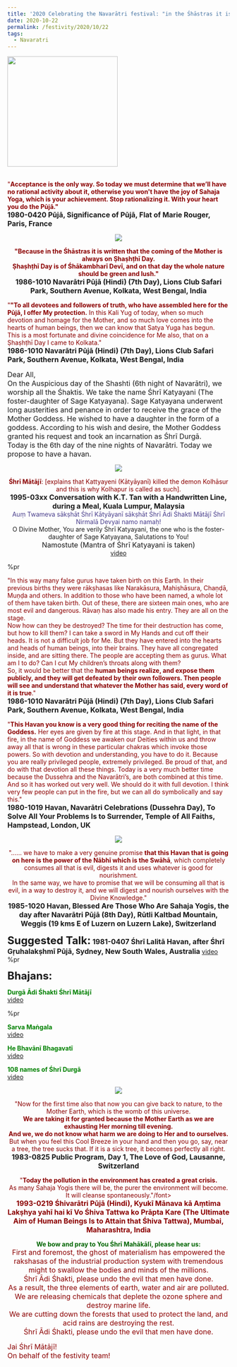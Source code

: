 ```yaml
---
title: '2020 Celebrating the Navarātri festival: "in the Śhāstras it is written that the coming of the Mother is always on Ṣhaṣhṭhī Day. Ṣhaṣhṭhī Day is of Śhākambharī Devī" '
date: 2020-10-22
permalink: /festivity/2020/10/22
tags:
  - Navaratri
---
```


<div style="text-align: left"><img src="/images/image00.png" width="250" /></div><br>

<p>
<font color="DarkRed">"<b>Acceptance is the only way.</ Go on accepting it so that you can develop. Like a little plant start accepting whatever the Mother Earth gives it and grows. It does not try to understand the Mother Earth. It does not. It just wants to grow on the riches of the Mother Earth. That is what is Pūjā by which you are blessed by the Divine so that you should of from all the physical, mental, emotional and the so-called spiritual being, which was seeking into the realm where you have sought.<br> 
So today we must determine that we’ll have no rational activity about it, otherwise you won't have the joy of Sahaja Yoga, which is your achievement. Stop rationalizing it. With your heart you do the Pūjā."</font><br>
<font size="+0">1980-0420 Pūjā, Significance of Pūjā, Flat of Marie Rouger, Paris, France<b></b></font>
</p>

<div style="text-align: center"><img src="/images/image528.png" /></div>

<p style="text-align:center;">
<font color="DarkRed">"Because in the Śhāstras it is written that the coming of the Mother is always on Ṣhaṣhṭhī Day.<br> 
<b>Ṣhaṣhṭhī Day is of Śhākambharī Devī</b>, and on that day the whole nature should be green and lush."</b></font><br>
<font size="+0"><b>1986-1010 Navarātri Pūjā (Hindi) (7th Day), Lions Club Safari Park, Southern Avenue, Kolkata, West Bengal, India</b></font>
</p>

<p>
<font color="DarkRed">"<b>"To all devotees and followers of truth, who have assembled here for the Pūjā, I offer My protection.</b> In this Kali Yug of today, when so much devotion and homage for the Mother, and so much love comes into the hearts of human beings, then we can know that Satya Yuga has begun.<br>
This is a most fortunate and divine coincidence for Me also, that on a Ṣhaṣhṭhī Day I came to Kolkata."</font><br>
<font size="+0"><b>1986-1010 Navarātri Pūjā (Hindi) (7th Day), Lions Club Safari Park, Southern Avenue, Kolkata, West Bengal, India</b></font>
</p>

<p>
<font size="+0">Dear All,<br>
On the Auspicious day of the Shashti (6th night of Navarātri), we worship all the Śhaktis. We take the name Śhrī Katyayani (The foster-daughter of Sage Katyayana). Sage Katyayana underwent long austerities and penance in order to receive the grace of the Mother Goddess. He wished to have a daughter in the form of a goddess. According to his wish and desire, the Mother Goddess granted his request and took an incarnation as Śhrī Durgā.<br> 
Today is the 6th day of the nine nights of Navarātri. Today we propose to have a havan.</font>
</p>

<div style="text-align: center"><img src="/images/image529.png" /></div>

<p style=" text-align:center;">
<font color="DarkRed"><b>Śhrī Mātājī</b>: [explains that Kattyayeni (Kātyāyanī) killed the demon Kolhāsur and this is why Kolhapur is called as such].</font><br>
<font size="+0"><b>1995-03xx Conversation with K.T. Tan with a Handwritten Line, during a Meal, Kuala Lumpur, Malaysia</b></font><br>
<font color="DarkSlateBlue">Auṃ Twameva sākṣhāt Śhrī Kātyāyanī sākṣhāt Śhrī Ādi Śhakti Mātājī Śhrī Nirmalā Devyai namo namaḥ!</font><br>
O Divine Mother, You are verily Śhrī Katyayani, the one who is the foster-daughter of Sage Katyayana, Salutations to You!<br>
<font size="+0">Namostute (Mantra of Śhrī Katyayani is taken)</font><br>
<a href="https://www.youtube.com/embed/xlhoVI-SylQ?hl=en&fs=1">video</a>
</p>
%pr

<p>
<font color="DarkRed">"In this way many false gurus have taken birth on this Earth. In their previous births they were rākṣhasas like Narakāsura, Mahiṣhāsura, Chaṇḍā, Muṇḍa and others. In addition to those who have been named, a whole lot of them have taken birth. Out of these, there are sixteen main ones, who are most evil and dangerous. Rāvaṇ has also made his entry. They are all on the stage.<br>
Now how can they be destroyed? The time for their destruction has come, but how to kill them? I can take a sword in My Hands and cut off their heads. It is not a difficult job for Me. But they have entered into the hearts and heads of human beings, into their brains. They have all congregated inside, and are sitting there. The people are accepting them as gurus. What am I to do? Can I cut My children’s throats along with them?<br>
So, it would be better that the <b>human beings realize, and expose them publicly, and they will get defeated by their own followers. Then people will see and understand that whatever the Mother has said, every word of it is true</b>."</font><br>
<font size="+0"><b>1986-1010 Navarātri Pūjā (Hindi) (7th Day), Lions Club Safari Park, Southern Avenue, Kolkata, West Bengal, India</b></font>
</p>

<p>
<font color="DarkRed">"<b>This Havan you know is a very good thing for reciting the name of the Goddess.</b> Her eyes are given by fire at this stage. And in that light, in that fire, in the name of Goddess we awaken our Deities within us and throw away all that is wrong in these particular chakras which invoke those powers. So with devotion and understanding, you have to do it. Because you are really privileged people, extremely privileged. Be proud of that, and do with that devotion all these things. Today is a very much better time because the Dussehra and the Navarātri’s, are both combined at this time. And so it has worked out very well. We should do it with full devotion. I think very few people can put in the fire, but we can all do symbolically and say this."</font><br>
<font size="+0"><b>1980-1019 Havan, Navarātri Celebrations (Dussehra Day), To Solve All Your Problems Is to Surrender, Temple of All Faiths, Hampstead, London, UK</b></font>
</p>

<div style="text-align: center"><img src="/images/image530.png" /></div>

<p style="text-align:center;">
<font color="DarkRed">"...... we have to make a very genuine promise <b>that this Havan that is going on here is the power of the Nābhī which is the Swāhā</b>, which completely consumes all that is evil, digests it and uses whatever is good for nourishment.<br>
In the same way, we have to promise that we will be consuming all that is evil, in a way to destroy it, and we will digest and nourish ourselves with the Divine Knowledge."</font><br>
<font size="+0"><b>1985-1020 Havan, Blessed Are Those Who Are Sahaja Yogis, the day after Navarātri Pūjā (8th Day), Rūtli Kaltbad Mountain, Weggis (19 kms E of Luzern on Luzern Lake), Switzerland</b></font>
</p>

<font size="+2"><b>Suggested Talk:</b></font> 
<font size="+0"><b>1981-0407 Śhrī Lalitā Havan, after Śhrī Gṛuhalakṣhmī Pūjā, Sydney, New South Wales, Australia</b></font>
<a href="https://www.youtube.com/watch?v=fr34fWJiodE&feature=emb_logo&ab_channel=TeachingsofH.H.ShriMatajiNirmalaDevi"> video</a><br>
%pr

<font size="+2"><b>Bhajans:</b></font>

<p>
<font color="green"><b>Durgā Ādi Śhakti Śhrī Mātājī</b></font><br>
<a href="https://www.youtube.com/watch?v=VDG_hBVrztQ&ab_channel=SahajaYoga">video</a>
</p>
%pr
 
<p>
<font color="green"><b>Sarva Maṅgala</b></font><br>
<a href="https://www.youtube.com/watch?v=Muz4_qCjghQ&ab_channel=SahajaYoga">video</a> 
</p>

<p>
<font color="green"><b>He Bhavānī Bhagavatī </b></font><br>
<a href="https://www.youtube.com/watch?v=lA1ePxfg-Sc&ab_channel=SahajaYoga">video</a> 
</p>

<p>
<font color="green"><b>108 names of Śhrī Durgā</b></font><br>
<a href="https://www.youtube.com/watch?v=CnQgic6aK7E&ab_channel=SahajayogaCulture">video</a> 
</p>

<div style="text-align: center"><img src="/images/image531.png" /></div>

<p style="text-align:center;">
<font color="DarkRed">"Now for the first time also that now you can give back to nature, to the Mother Earth, which is the womb of this universe.<br>
<b>We are taking it for granted because the Mother Earth as we are exhausting Her morning till evening.<br>
And we, we do not know what harm we are doing to Her and to ourselves.</b><br>
But when you feel this Cool Breeze in your hand and then you go, say, near a tree, the tree sucks that. If it is a sick tree, it becomes perfectly all right.</font><br>
<font size="+0"><b>1983-0825 Public Program, Day 1, The Love of God, Lausanne, Switzerland</b></font>
</p>

<p style="text-align:center;">
<font color="DarkRed">"<b>Today the pollution in the environment has created a great crisis.</b><br>
As many Sahaja Yogis there will be, the purer the environment will become. 
It will cleanse spontaneously."/font><br>
<font size="+0"><b>1993-0219 Śhivarātri Pūjā (Hindi), Kyukī Mānava kā Aṃtima Lakṣhya yahī hai kī Vo Śhiva Tattwa ko Prāpta Kare (The Ultimate Aim of Human Beings Is to Attain that Śhiva Tattwa), Mumbai, Maharashtra, India</b></font>
</p>

<p style="text-align:center;">
<font color="DarkGreen"><b>We bow and pray to You Śhrī Mahākālī, please hear us:</b></font><br>
<font size="+0"> First and foremost, the ghost of materialism has empowered the rakshasas of the industrial production system with tremendous might to swallow the bodies and minds of the millions.<br>
Śhrī Ādi Śhakti, please undo the evil that men have done.<br> 
As a result, the three elements of earth, water and air are polluted. We are releasing chemicals that deplete the ozone sphere and destroy marine life.<br>
We are cutting down the forests that used to protect the land, and acid rains are destroying the rest.<br>
Śhrī Ādi Śhakti, please undo the evil that men have done.</font>
</p>

<p>
<font size="+0">Jai Śhrī Mātājī!<br>
On behalf of the festivity team!</font>
</p>